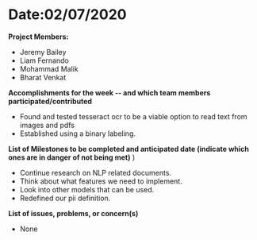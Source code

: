 # Date:02/07/2020

__Project Members:__  
- Jeremy Bailey  
- Liam Fernando   
- Mohammad Malik   
- Bharat Venkat  

__Accomplishments for the week -- and which team members participated/contributed__
- Found and tested tesseract ocr to be a viable option to read text from images and pdfs
- Established using a binary labeling. 


__List of Milestones to be completed and anticipated date (indicate which ones are in danger of not being met)__ )  
- Continue research on NLP related documents. 
- Think about what features we need to implement. 
- Look into other models that can be used. 
- Redefined our pii definition. 

__List of issues, problems, or concern(s)__  
- None  
